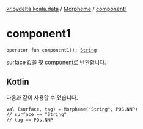 [kr.bydelta.koala.data](../index.md) / [Morpheme](index.md) / [component1](./component1.md)

# component1

`operator fun component1(): `[`String`](https://kotlinlang.org/api/latest/jvm/stdlib/kotlin/-string/index.html)

[surface](surface.md) 값을 첫 component로 반환합니다.

## Kotlin

다음과 같이 사용할 수 있습니다.

```
val (surface, tag) = Morpheme("String", POS.NNP)
// surface == "String"
// tag == POs.NNP
```

